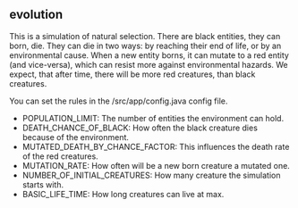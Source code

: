 ## evolution

This is a simulation of natural selection.
There are black entities, they can born, die. They can die in two ways: by reaching their end of life, or by an environmental cause.
When a new entity borns, it can mutate to a red entity (and vice-versa), which can resist more against environmental hazards. We expect, that after time, there will be more red creatures, than black creatures.

You can set the rules in the /src/app/config.java config file.
- POPULATION_LIMIT: The number of entities the environment can hold.
- DEATH_CHANCE_OF_BLACK: How often the black creature dies because of the environment.
- MUTATED_DEATH_BY_CHANCE_FACTOR: This influences the death rate of the red creatures.
- MUTATION_RATE: How often will be a new born creature a mutated one. 
- NUMBER_OF_INITIAL_CREATURES: How many creature the simulation starts with.
- BASIC_LIFE_TIME: How long creatures can live at max.
